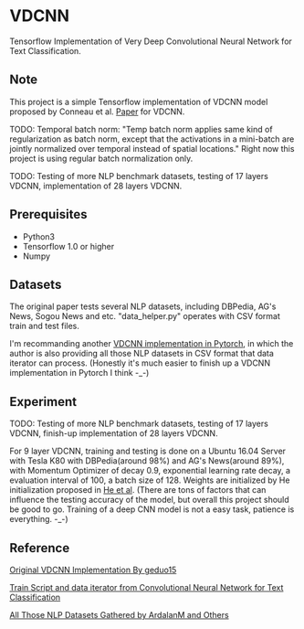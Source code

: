 # VDCNN
Tensorflow Implementation of Very Deep Convolutional Neural Network for Text Classification.

## Note
This project is a simple Tensorflow implementation of VDCNN model proposed by Conneau et al. [Paper](https://arxiv.org/abs/1606.01781) for VDCNN.

TODO: Temporal batch norm: "Temp batch norm applies same kind of regularization as batch norm, except that the activations in a mini-batch are jointly normalized over temporal instead of spatial locations." Right now this project is using regular batch normalization only.

TODO: Testing of more NLP benchmark datasets, testing of 17 layers VDCNN, implementation of 28 layers VDCNN. 

## Prerequisites

 - Python3
 - Tensorflow 1.0 or higher
 - Numpy

## Datasets
The original paper tests several NLP datasets, including DBPedia, AG's News, Sogou News and etc. "data_helper.py" operates with CSV format train and test files.

I'm recommanding another [VDCNN implementation in Pytorch](https://github.com/ArdalanM/nlp-benchmarks), in which the author is also providing all those NLP datasets in CSV format that data iterator can process. (Honestly it's much easier to finish up a VDCNN implementation in Pytorch I think -_-)

## Experiment
TODO: Testing of more NLP benchmark datasets, testing of 17 layers VDCNN, finish-up implementation of 28 layers VDCNN. 

For 9 layer VDCNN, training and testing is done on a Ubuntu 16.04 Server with Tesla K80 with DBPedia(around 98%) and AG's News(around 89%), with Momentum Optimizer of decay 0.9, exponential learning rate decay, a evaluation interval of 100, a batch size of 128. Weights are initialized by He initialization proposed in [He et al](https://arxiv.org/pdf/1502.01852). (There are tons of factors that can influence the testing accuracy of the model, but overall this project should be good to go. Training of a deep CNN model is not a easy task, patience is everything. -_-)

## Reference
[Original VDCNN Implementation By geduo15](https://github.com/geduo15/Very-Deep-Convolutional-Networks-for-Natural-Language-Processing-in-tensorflow)

[Train Script and data iterator from Convolutional Neural Network for Text Classification](https://github.com/dennybritz/cnn-text-classification-tf)

[All Those NLP Datasets Gathered by ArdalanM and Others](https://github.com/ArdalanM/nlp-benchmarks)
